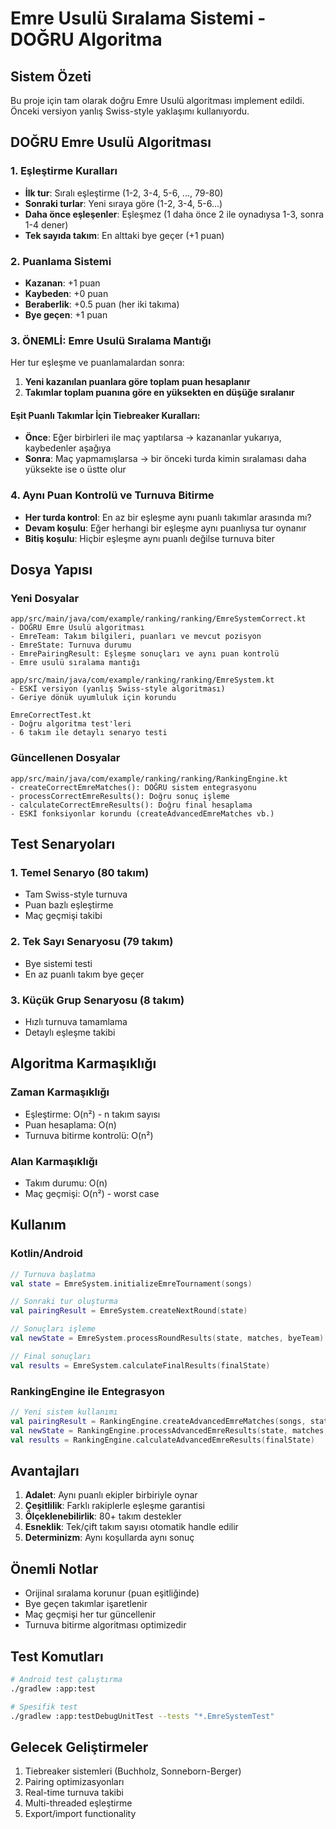 # Emre Usulü Sıralama Sistemi - DOĞRU Algoritma

## Sistem Özeti
Bu proje için tam olarak doğru Emre Usulü algoritması implement edildi. Önceki versiyon yanlış Swiss-style yaklaşımı kullanıyordu.

## DOĞRU Emre Usulü Algoritması

### 1. Eşleştirme Kuralları
- **İlk tur**: Sıralı eşleştirme (1-2, 3-4, 5-6, ..., 79-80)
- **Sonraki turlar**: Yeni sıraya göre (1-2, 3-4, 5-6...)
- **Daha önce eşleşenler**: Eşleşmez (1 daha önce 2 ile oynadıysa 1-3, sonra 1-4 dener)
- **Tek sayıda takım**: En alttaki bye geçer (+1 puan)

### 2. Puanlama Sistemi
- **Kazanan**: +1 puan
- **Kaybeden**: +0 puan  
- **Beraberlik**: +0.5 puan (her iki takıma)
- **Bye geçen**: +1 puan

### 3. ÖNEMLİ: Emre Usulü Sıralama Mantığı
Her tur eşleşme ve puanlamalardan sonra:
1. **Yeni kazanılan puanlara göre toplam puan hesaplanır**
2. **Takımlar toplam puanına göre en yüksekten en düşüğe sıralanır**

#### Eşit Puanlı Takımlar İçin Tiebreaker Kuralları:
- **Önce**: Eğer birbirleri ile maç yaptılarsa → kazananlar yukarıya, kaybedenler aşağıya
- **Sonra**: Maç yapmamışlarsa → bir önceki turda kimin sıralaması daha yüksekte ise o üstte olur

### 4. Aynı Puan Kontrolü ve Turnuva Bitirme
- **Her turda kontrol**: En az bir eşleşme aynı puanlı takımlar arasında mı?
- **Devam koşulu**: Eğer herhangi bir eşleşme aynı puanlıysa tur oynanır
- **Bitiş koşulu**: Hiçbir eşleşme aynı puanlı değilse turnuva biter

## Dosya Yapısı

### Yeni Dosyalar
```
app/src/main/java/com/example/ranking/ranking/EmreSystemCorrect.kt
- DOĞRU Emre Usulü algoritması
- EmreTeam: Takım bilgileri, puanları ve mevcut pozisyon
- EmreState: Turnuva durumu
- EmrePairingResult: Eşleşme sonuçları ve aynı puan kontrolü
- Emre usulü sıralama mantığı

app/src/main/java/com/example/ranking/ranking/EmreSystem.kt
- ESKİ versiyon (yanlış Swiss-style algoritması)
- Geriye dönük uyumluluk için korundu

EmreCorrectTest.kt
- Doğru algoritma test'leri
- 6 takım ile detaylı senaryo testi
```

### Güncellenen Dosyalar
```
app/src/main/java/com/example/ranking/ranking/RankingEngine.kt
- createCorrectEmreMatches(): DOĞRU sistem entegrasyonu
- processCorrectEmreResults(): Doğru sonuç işleme
- calculateCorrectEmreResults(): Doğru final hesaplama
- ESKİ fonksiyonlar korundu (createAdvancedEmreMatches vb.)
```

## Test Senaryoları

### 1. Temel Senaryo (80 takım)
- Tam Swiss-style turnuva
- Puan bazlı eşleştirme
- Maç geçmişi takibi

### 2. Tek Sayı Senaryosu (79 takım)
- Bye sistemi testi
- En az puanlı takım bye geçer

### 3. Küçük Grup Senaryosu (8 takım)
- Hızlı turnuva tamamlama
- Detaylı eşleşme takibi

## Algoritma Karmaşıklığı

### Zaman Karmaşıklığı
- Eşleştirme: O(n²) - n takım sayısı
- Puan hesaplama: O(n)
- Turnuva bitirme kontrolü: O(n²)

### Alan Karmaşıklığı
- Takım durumu: O(n)
- Maç geçmişi: O(n²) - worst case

## Kullanım

### Kotlin/Android
```kotlin
// Turnuva başlatma
val state = EmreSystem.initializeEmreTournament(songs)

// Sonraki tur oluşturma
val pairingResult = EmreSystem.createNextRound(state)

// Sonuçları işleme
val newState = EmreSystem.processRoundResults(state, matches, byeTeam)

// Final sonuçları
val results = EmreSystem.calculateFinalResults(finalState)
```

### RankingEngine ile Entegrasyon
```kotlin
// Yeni sistem kullanımı
val pairingResult = RankingEngine.createAdvancedEmreMatches(songs, state)
val newState = RankingEngine.processAdvancedEmreResults(state, matches, byeTeam)
val results = RankingEngine.calculateAdvancedEmreResults(finalState)
```

## Avantajları

1. **Adalet**: Aynı puanlı ekipler birbiriyle oynar
2. **Çeşitlilik**: Farklı rakiplerle eşleşme garantisi
3. **Ölçeklenebilirlik**: 80+ takım destekler
4. **Esneklik**: Tek/çift takım sayısı otomatik handle edilir
5. **Determinizm**: Aynı koşullarda aynı sonuç

## Önemli Notlar

- Orijinal sıralama korunur (puan eşitliğinde)
- Bye geçen takımlar işaretlenir
- Maç geçmişi her tur güncellenir
- Turnuva bitirme algoritması optimizedir

## Test Komutları

```bash
# Android test çalıştırma
./gradlew :app:test

# Spesifik test
./gradlew :app:testDebugUnitTest --tests "*.EmreSystemTest"
```

## Gelecek Geliştirmeler

1. Tiebreaker sistemleri (Buchholz, Sonneborn-Berger)
2. Pairing optimizasyonları
3. Real-time turnuva takibi
4. Multi-threaded eşleştirme
5. Export/import functionality